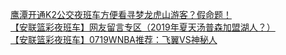   
[鹰潭开通K2公交夜班车方便看寻梦龙虎山游客？假命题！](http://www.dianyue.me/archives/495/xw0fqxlwo6qjrdt3/)  
[【安联篮彩夜班车】网友留言专区（2019年夏天汤普森加盟湖人？）](http://www.dianyue.me/archives/463/dpznp3iwp1lfcece/)  
[【安联篮彩夜班车】0719WNBA推荐：飞翼VS神秘人](http://www.dianyue.me/archives/440/rm9xql3x4w42b4g5/)